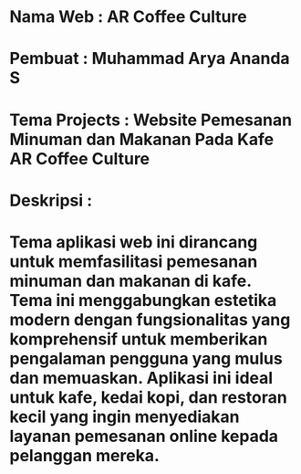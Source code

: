 # Nama Web : AR Coffee Culture
# Pembuat : Muhammad Arya Ananda S
# Tema Projects : Website Pemesanan Minuman dan Makanan Pada Kafe AR Coffee Culture
# Deskripsi :
# Tema aplikasi web ini dirancang untuk memfasilitasi pemesanan minuman dan makanan di kafe. Tema ini menggabungkan estetika modern dengan fungsionalitas yang komprehensif untuk memberikan pengalaman pengguna yang mulus dan memuaskan. Aplikasi ini ideal untuk kafe, kedai kopi, dan restoran kecil yang ingin menyediakan layanan pemesanan online kepada pelanggan mereka.